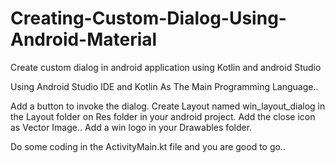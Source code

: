 # Creating-Custom-Dialog-Using-Android-Material
Create custom dialog in android application using Kotlin and android Studio

Using Android Studio IDE and Kotlin As The Main Programming Language..

Add a button to invoke the dialog.
Create Layout named win_layout_dialog in the Layout folder on Res folder in your android project.
Add the close icon as Vector Image..
Add a win logo in your Drawables folder.

Do some coding in the ActivityMain.kt file and you are good to go..


